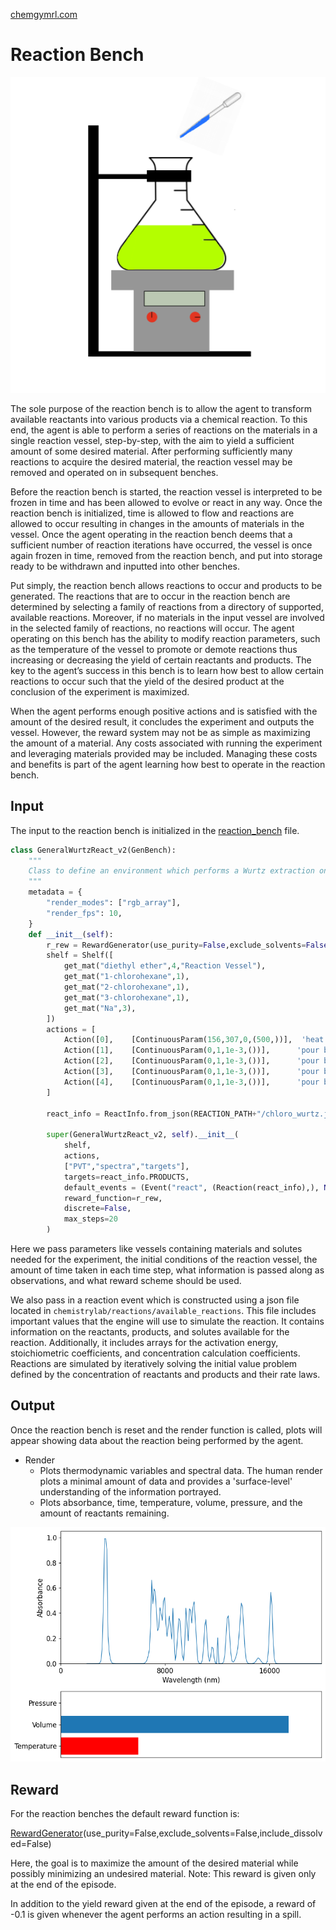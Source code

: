 [chemgymrl.com](https://chemgymrl.com/)

# Reaction Bench

<span style="display:block;text-align:center">![Reaction](tutorial_figures/reaction.png)

The sole purpose of the reaction bench is to allow the agent to transform available reactants into various products via a chemical reaction. To this end, the agent is able to perform a series of reactions on the materials in a single reaction vessel, step-by-step, with the aim to yield a sufficient amount of some desired material. After performing sufficiently many reactions to acquire the desired material, the reaction vessel may be removed and operated on in subsequent benches.

Before the reaction bench is started, the reaction vessel is interpreted to be frozen in time and has been allowed to evolve or react in any way. Once the reaction bench is initialized, time is allowed to flow and reactions are allowed to occur resulting in changes in the amounts of materials in the vessel. Once the agent operating in the reaction bench deems that a sufficient number of reaction iterations have occurred, the vessel is once again frozen in time, removed from the reaction bench, and put into storage ready to be withdrawn and inputted into other benches.

Put simply, the reaction bench allows reactions to occur and products to be generated. The reactions that are to occur in the reaction bench are determined by selecting a family of reactions from a directory of supported, available reactions. Moreover, if no materials in the input vessel are involved in the selected family of reactions, no reactions will occur. The agent operating on this bench has the ability to modify reaction parameters, such as the temperature of the vessel to promote or demote reactions thus increasing or decreasing the yield of certain reactants and products. The key to the agent’s success in this bench is to learn how best to allow certain reactions to occur such that the yield of the desired product at the conclusion of the experiment is maximized.

When the agent performs enough positive actions and is satisfied with the amount of the desired result, it concludes the experiment and outputs the vessel. However, the reward system may not be as simple as maximizing the amount of a material. Any costs associated with running the experiment and leveraging materials provided may be included. Managing these costs and benefits is part of the agent learning how best to operate in the reaction bench.

## Input

The input to the reaction bench is initialized in the [reaction_bench](GeneralWurtzReact_v2) file. 

```python
class GeneralWurtzReact_v2(GenBench):
    """
    Class to define an environment which performs a Wurtz extraction on materials in a vessel.
    """
    metadata = {
        "render_modes": ["rgb_array"],
        "render_fps": 10,
    }
    def __init__(self):
        r_rew = RewardGenerator(use_purity=False,exclude_solvents=False,include_dissolved=False)
        shelf = Shelf([
            get_mat("diethyl ether",4,"Reaction Vessel"),
            get_mat("1-chlorohexane",1),
            get_mat("2-chlorohexane",1),
            get_mat("3-chlorohexane",1),
            get_mat("Na",3),
        ])
        actions = [
            Action([0],    [ContinuousParam(156,307,0,(500,))],  'heat contact',   [0],  0.01,  False),
            Action([1],    [ContinuousParam(0,1,1e-3,())],      'pour by percent',  [0],   0.01,   False),
            Action([2],    [ContinuousParam(0,1,1e-3,())],      'pour by percent',  [0],   0.01,   False),
            Action([3],    [ContinuousParam(0,1,1e-3,())],      'pour by percent',  [0],   0.01,   False),
            Action([4],    [ContinuousParam(0,1,1e-3,())],      'pour by percent',  [0],   0.01,   False),
        ]

        react_info = ReactInfo.from_json(REACTION_PATH+"/chloro_wurtz.json")
        
        super(GeneralWurtzReact_v2, self).__init__(
            shelf,
            actions,
            ["PVT","spectra","targets"],
            targets=react_info.PRODUCTS,
            default_events = (Event("react", (Reaction(react_info),), None),),
            reward_function=r_rew,
            discrete=False,
            max_steps=20
        )
```

Here we pass parameters like vessels containing materials and solutes needed for the experiment, the initial conditions of the reaction vessel, the amount of time taken in each time step, what information is passed along as observations, and what reward scheme should be used.

We also pass in a reaction event which is constructed using a json file located in `chemistrylab/reactions/available_reactions`. This file includes important values that the engine will use to simulate the reaction. It contains information on the reactants, products, and solutes available for the reaction. Additionally, it includes arrays for the activation energy, stoichiometric coefficients, and concentration calculation coefficients. Reactions are simulated by iteratively solving the initial value problem defined by the concentration of reactants and products and their rate laws.

## Output

Once the reaction bench is reset and the render function is called, plots will appear showing data about the reaction 
being performed by the agent.

- Render
    - Plots thermodynamic variables and spectral data. The human render plots a minimal amount of data and provides a 
    'surface-level' understanding of the information portrayed.
    - Plots absorbance, time, temperature, volume, pressure, and the amount of reactants remaining.
  
![human render output](tutorial_figures/reaction/human_render_reaction.png)

## Reward
For the reaction benches the default reward function is:

[RewardGenerator](RewardGenerator)(use_purity=False,exclude_solvents=False,include_dissolved=False)

Here, the goal is to maximize the amount of the desired material while possibly minimizing an undesired material. Note: This reward is given only at the end of the episode.

In addition to the yield reward given at the end of the episode, a reward of -0.1 is given whenever the agent performs an action resulting in a spill.
